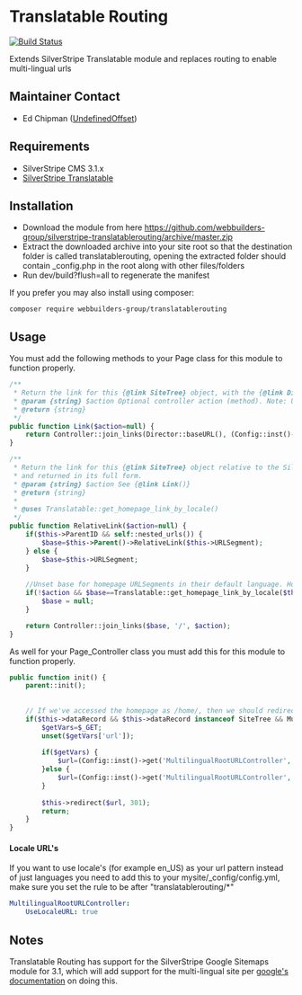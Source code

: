 Translatable Routing
=================
[![Build Status](https://travis-ci.org/webbuilders-group/silverstripe-translatablerouting.png)](https://travis-ci.org/webbuilders-group/silverstripe-translatablerouting)

Extends SilverStripe Translatable module and replaces routing to enable multi-lingual urls

## Maintainer Contact
* Ed Chipman ([UndefinedOffset](https://github.com/UndefinedOffset))

## Requirements
* SilverStripe CMS 3.1.x
* [SilverStripe Translatable](https://github.com/silverstripe/silverstripe-translatable/)


## Installation
* Download the module from here https://github.com/webbuilders-group/silverstripe-translatablerouting/archive/master.zip
* Extract the downloaded archive into your site root so that the destination folder is called translatablerouting, opening the extracted folder should contain _config.php in the root along with other files/folders
* Run dev/build?flush=all to regenerate the manifest
 
If you prefer you may also install using composer:
```
composer require webbuilders-group/translatablerouting
```


## Usage
You must add the following methods to your Page class for this module to function properly.
```php
/**
 * Return the link for this {@link SiteTree} object, with the {@link Director::baseURL()} included.
 * @param {string} $action Optional controller action (method). Note: URI encoding of this parameter is applied automatically through template casting, don't encode the passed parameter. Please use {@link Controller::join_links()} instead to append GET parameters.
 * @return {string}
 */
public function Link($action=null) {
    return Controller::join_links(Director::baseURL(), (Config::inst()->get('MultilingualRootURLController', 'UseLocaleURL') ? $this->Locale:i18n::get_lang_from_locale($this->Locale)), $this->RelativeLink($action));
}

/**
 * Return the link for this {@link SiteTree} object relative to the SilverStripe root. By default, it this page is the current home page, and there is no action specified then this will return a link to the root of the site. However, if you set the $action parameter to TRUE then the link will not be rewritten
 * and returned in its full form.
 * @param {string} $action See {@link Link()}
 * @return {string}
 * 
 * @uses Translatable::get_homepage_link_by_locale()
 */
public function RelativeLink($action=null) {
    if($this->ParentID && self::nested_urls()) {
        $base=$this->Parent()->RelativeLink($this->URLSegment);
    } else {
        $base=$this->URLSegment;
    }
    
    //Unset base for homepage URLSegments in their default language. Homepages with action parameters or in different languages need to retain their URLSegment. We can only do this if the homepage is on the root level.
    if(!$action && $base==Translatable::get_homepage_link_by_locale($this->Locale) && !$this->ParentID) {
        $base = null;
    }

    return Controller::join_links($base, '/', $action);
}
```

As well for your Page_Controller class you must add this for this module to function properly.
```php
public function init() {
    parent::init();
    
    
    // If we've accessed the homepage as /home/, then we should redirect to /.
    if($this->dataRecord && $this->dataRecord instanceof SiteTree && MultilingualRootURLController::should_be_on_root($this->dataRecord) && (!isset($this->urlParams['Action']) || !$this->urlParams['Action']) && !$_POST && !$_FILES && !$this->redirectedTo()) {
        $getVars=$_GET;
        unset($getVars['url']);
        
        if($getVars) {
            $url=(Config::inst()->get('MultilingualRootURLController', 'UseLocaleURL') ? $this->Locale:i18n::get_lang_from_locale($this->Locale)).'/?'.http_build_query($getVars);
        }else {
            $url=(Config::inst()->get('MultilingualRootURLController', 'UseLocaleURL') ? $this->Locale:i18n::get_lang_from_locale($this->Locale)).'/';
        }
        
        $this->redirect($url, 301);
        return;
    }
}
```

#### Locale URL's
If you want to use locale's (for example en_US) as your url pattern instead of just languages you need to add this to your mysite/_config/config.yml, make sure you set the rule to be after "translatablerouting/*"
```yml
MultilingualRootURLController:
    UseLocaleURL: true
```

## Notes
Translatable Routing has support for the SilverStripe Google Sitemaps module for 3.1, which will add support for the multi-lingual site per [google's documentation](https://support.google.com/webmasters/answer/2620865?hl=en) on doing this.